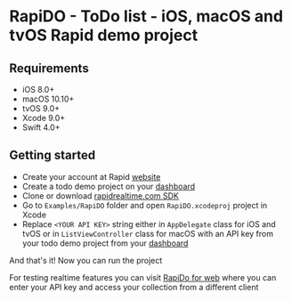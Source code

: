 # RapiDO - ToDo list - iOS, macOS and tvOS Rapid demo project

## Requirements

- iOS 8.0+
- macOS 10.10+
- tvOS 9.0+
- Xcode 9.0+
- Swift 4.0+

## Getting started

- Create your account at Rapid [website](https://www.rapidrealtime.com/demo)
- Create a todo demo project on your [dashboard](https://dashboard.rapidrealtime.com)
- Clone or download [rapidrealtime.com SDK](https://github.com/rapid-io/rapid-io-ios)
- Go to `Examples/RapiDO` folder and open `RapiDO.xcodeproj` project in Xcode
- Replace `<YOUR API KEY>` string either in `AppDelegate` class for iOS and tvOS or in `ListViewController` class for macOS with an API key from your todo demo project from your [dashboard](https://dashboard.rapidrealtime.com)

And that's it! Now you can run the project

For testing realtime features you can visit [RapiDo for web](http://demo-todo.rapidrealtime.com) where you can enter your API key and access your collection from a different client